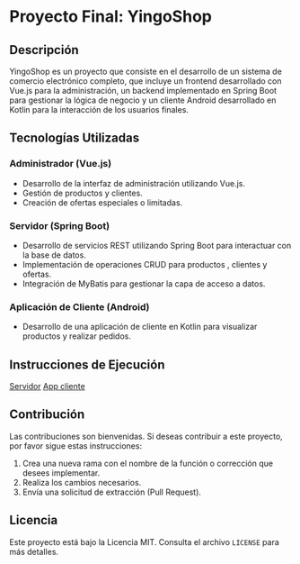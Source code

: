 # Proyecto Final: YingoShop

## Descripción
YingoShop es un proyecto que consiste en el desarrollo de un sistema de comercio electrónico completo, que incluye un frontend desarrollado con Vue.js para la administración, un backend implementado en Spring Boot para gestionar la lógica de negocio y un cliente Android desarrollado en Kotlin para la interacción de los usuarios finales.

## Tecnologías Utilizadas

### Administrador (Vue.js)
- Desarrollo de la interfaz de administración utilizando Vue.js.
- Gestión de productos y clientes.
- Creación de ofertas especiales o limitadas.

### Servidor (Spring Boot)
- Desarrollo de servicios REST utilizando Spring Boot para interactuar con la base de datos.
- Implementación de operaciones CRUD para productos , clientes y ofertas.
- Integración de  MyBatis para gestionar la capa de acceso a datos.

### Aplicación de Cliente (Android)
- Desarrollo de una aplicación de cliente en Kotlin para visualizar productos y realizar pedidos.

## Instrucciones de Ejecución
[Servidor](https://github.com/yizco19/YingoShop/tree/master)
[App cliente](https://github.com/yizco19/Yingo_App)


## Contribución
Las contribuciones son bienvenidas. Si deseas contribuir a este proyecto, por favor sigue estas instrucciones:
1. Crea una nueva rama con el nombre de la función o corrección que desees implementar.
2. Realiza los cambios necesarios.
3. Envía una solicitud de extracción (Pull Request).

## Licencia
Este proyecto está bajo la Licencia MIT. Consulta el archivo `LICENSE` para más detalles.
